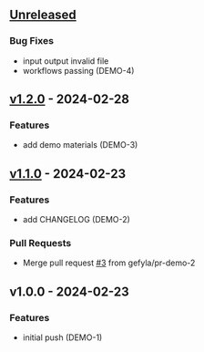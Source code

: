 <!-- DOCTOC SKIP -->
<a name="unreleased"></a>
## [Unreleased]

### Bug Fixes
- input output invalid file
- workflows passing (DEMO-4)


<a name="v1.2.0"></a>
## [v1.2.0] - 2024-02-28
### Features
- add demo materials (DEMO-3)


<a name="v1.1.0"></a>
## [v1.1.0] - 2024-02-23
### Features
- add CHANGELOG (DEMO-2)

### Pull Requests
- Merge pull request [#3](https://github.com/gefyla/smathhacks-github-actions-demo-2024/issues/3) from gefyla/pr-demo-2


<a name="v1.0.0"></a>
## v1.0.0 - 2024-02-23
### Features
- initial push (DEMO-1)


[Unreleased]: https://github.com/gefyla/smathhacks-github-actions-demo-2024/compare/v1.2.0...HEAD
[v1.2.0]: https://github.com/gefyla/smathhacks-github-actions-demo-2024/compare/v1.1.0...v1.2.0
[v1.1.0]: https://github.com/gefyla/smathhacks-github-actions-demo-2024/compare/v1.0.0...v1.1.0
